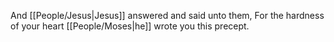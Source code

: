 And [[People/Jesus\|Jesus]] answered and said unto them, For the hardness of your heart [[People/Moses\|he]] wrote you this precept.
